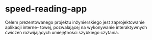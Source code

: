 # speed-reading-app
Celem prezentowanego projektu inżynierskiego jest zaprojektowanie aplikacji interne-
towej, pozwalającej na wykonywanie interaktywnych ćwiczeń rozwijających umiejętności
szybkiego czytania.